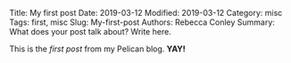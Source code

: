 Title: My first post
Date: 2019-03-12
Modified: 2019-03-12
Category: misc
Tags: first, misc
Slug: My-first-post
Authors: Rebecca Conley
Summary: What does your post talk about? Write here.

This is the *first post* from my Pelican blog. **YAY!**